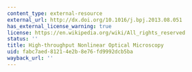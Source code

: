 ```yaml
---
content_type: external-resource
external_url: http://dx.doi.org/10.1016/j.bpj.2013.08.051
has_external_license_warning: true
license: https://en.wikipedia.org/wiki/All_rights_reserved
status: ''
title: High-throughput Nonlinear Optical Microscopy
uid: fabc7aed-8121-4e2b-8e76-fd9992dcb5ba
wayback_url: ''
---
```

